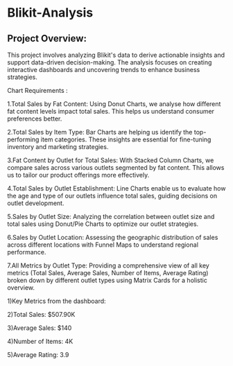 # Blikit-Analysis
## Project Overview:
This project involves analyzing Blikit's data to derive actionable insights and support data-driven decision-making. The analysis focuses on creating interactive dashboards and uncovering trends to enhance business strategies.

Chart Requirements :

1.Total Sales by Fat Content: Using Donut Charts, we analyse how different fat content levels impact total sales. This helps us understand consumer preferences better.

2.Total Sales by Item Type: Bar Charts are helping us identify the top-performing item categories. These insights are essential for fine-tuning inventory and marketing strategies.

3.Fat Content by Outlet for Total Sales: With Stacked Column Charts, we compare sales across various outlets segmented by fat content. This allows us to tailor our product offerings more effectively.

4.Total Sales by Outlet Establishment: Line Charts enable us to evaluate how the age and type of our outlets influence total sales, guiding decisions on outlet development.

5.Sales by Outlet Size: Analyzing the correlation between outlet size and total sales using Donut/Pie Charts to optimize our outlet strategies.

6.Sales by Outlet Location: Assessing the geographic distribution of sales across different locations with Funnel Maps to understand regional performance.

7.All Metrics by Outlet Type: Providing a comprehensive view of all key metrics (Total Sales, Average Sales, Number of Items, Average Rating) broken down by different outlet types using Matrix Cards for a holistic overview.

1)Key Metrics from the dashboard:

2)Total Sales: $507.90K

3)Average Sales: $140

4)Number of Items: 4K

5)Average Rating: 3.9
